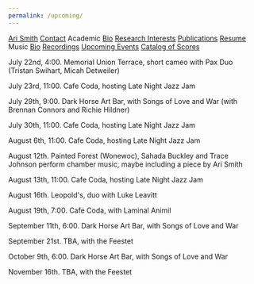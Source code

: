 ```yaml
---
permalink: /upcoming/
---
```


<div class="sidenav">
  <a href="../">Ari Smith</a>
  <a href="../contact">Contact</a>
  <atitle>Academic</atitle>
  <a href="../academic-bio"><asub>Bio</asub></a>
  <a href="../research-interests"><asub>Research Interests</asub></a>
  <a href="../publications"><asub>Publications</asub></a>
  <a href="../Ari Smith Resume as of 2022-02-11.pdf" download><asub>Resume</asub></a>
  <atitle>Music</atitle>
  <a href="../music-bio"><asub>Bio</asub></a>
  <a href="../recordings"><asub>Recordings</asub></a>
  <a href="../upcoming"><asub>Upcoming Events</asub></a>
  <a href="../catalog-of-works"><asub>Catalog of Scores</asub></a>
</div>


July 22nd, 4:00. Memorial Union Terrace, short cameo with Pax Duo (Tristan Swihart, Micah Detweiler)

July 23rd, 11:00. Cafe Coda, hosting Late Night Jazz Jam

July 29th, 9:00. Dark Horse Art Bar, with Songs of Love and War (with Brennan Connors and Richie Hildner)

July 30th, 11:00. Cafe Coda, hosting Late Night Jazz Jam

August 6th, 11:00. Cafe Coda, hosting Late Night Jazz Jam

August 12th. Painted Forest (Wonewoc), Sahada Buckley and Trace Johnson perform chamber music, maybe including a piece by Ari Smith

August 13th, 11:00. Cafe Coda, hosting Late Night Jazz Jam

August 16th. Leopold's, duo with Luke Leavitt

August 19th, 7:00. Cafe Coda, with Laminal Animil

September 11th, 6:00. Dark Horse Art Bar, with Songs of Love and War

September 21st. TBA, with the Feestet

October 9th, 6:00. Dark Horse Art Bar, with Songs of Love and War

November 16th. TBA, with the Feestet
